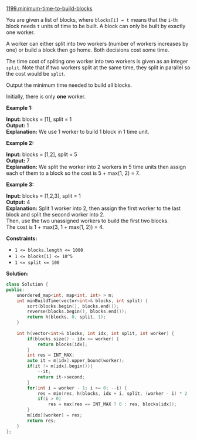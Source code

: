 [1199.minimum-time-to-build-blocks](https://leetcode.com/problems/minimum-time-to-build-blocks/)  

You are given a list of blocks, where `blocks[i] = t` means that the `i`\-th block needs `t` units of time to be built. A block can only be built by exactly one worker.

A worker can either split into two workers (number of workers increases by one) or build a block then go home. Both decisions cost some time.

The time cost of spliting one worker into two workers is given as an integer `split`. Note that if two workers split at the same time, they split in parallel so the cost would be `split`.

Output the minimum time needed to build all blocks.

Initially, there is only **one** worker.

**Example 1:**

  
**Input:** blocks = \[1\], split = 1  
**Output:** 1  
**Explanation:** We use 1 worker to build 1 block in 1 time unit.  

**Example 2:**

  
**Input:** blocks = \[1,2\], split = 5  
**Output:** 7  
**Explanation:** We split the worker into 2 workers in 5 time units then assign each of them to a block so the cost is 5 + max(1, 2) = 7.  

**Example 3:**

  
**Input:** blocks = \[1,2,3\], split = 1  
**Output:** 4  
**Explanation:** Split 1 worker into 2, then assign the first worker to the last block and split the second worker into 2.  
Then, use the two unassigned workers to build the first two blocks.  
The cost is 1 + max(3, 1 + max(1, 2)) = 4.  

**Constraints:**

*   `1 <= blocks.length <= 1000`
*   `1 <= blocks[i] <= 10^5`
*   `1 <= split <= 100`  



**Solution:**  

```cpp
class Solution {
public:
    unordered_map<int, map<int, int> > m;
    int minBuildTime(vector<int>& blocks, int split) {
        sort(blocks.begin(), blocks.end());
        reverse(blocks.begin(), blocks.end());
        return h(blocks, 0, split, 1);
    }
    
    int h(vector<int>& blocks, int idx, int split, int worker) {
        if(blocks.size() - idx <= worker) {
            return blocks[idx];
        }
        int res = INT_MAX;
        auto it = m[idx].upper_bound(worker);
        if(it != m[idx].begin()){
            --it;
            return it->second;
        }
        for(int i = worker - 1; i >= 0; --i) {
            res = min(res, h(blocks, idx + i, split, (worker - i) * 2 ) + split);
            if(i > 0)
                res = max(res == INT_MAX ? 0 : res, blocks[idx]);
        }
        m[idx][worker] = res;
        return res;
    }
};

```
      